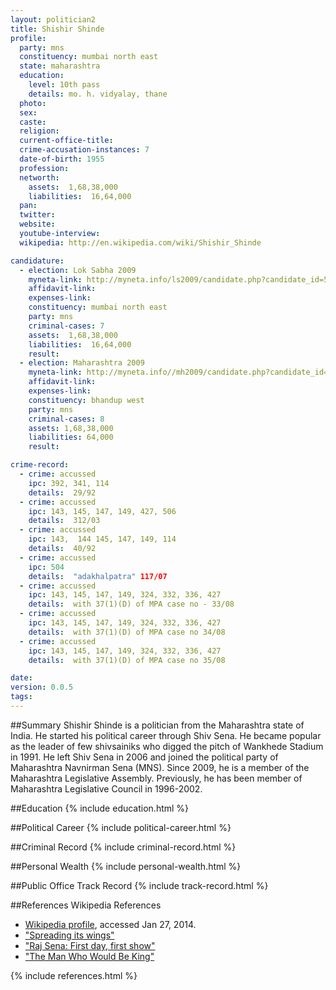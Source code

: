 ```yaml
---
layout: politician2
title: Shishir Shinde
profile: 
  party: mns
  constituency: mumbai north east
  state: maharashtra
  education: 
    level: 10th pass
    details: mo. h. vidyalay, thane
  photo: 
  sex: 
  caste: 
  religion: 
  current-office-title: 
  crime-accusation-instances: 7
  date-of-birth: 1955
  profession: 
  networth: 
    assets:  1,68,38,000
    liabilities:  16,64,000
  pan: 
  twitter: 
  website: 
  youtube-interview: 
  wikipedia: http://en.wikipedia.com/wiki/Shishir_Shinde

candidature: 
  - election: Lok Sabha 2009
    myneta-link: http://myneta.info/ls2009/candidate.php?candidate_id=5423
    affidavit-link: 
    expenses-link: 
    constituency: mumbai north east 
    party: mns
    criminal-cases: 7
    assets:  1,68,38,000
    liabilities:  16,64,000
    result:  
  - election: Maharashtra 2009
    myneta-link: http://myneta.info//mh2009/candidate.php?candidate_id=351
    affidavit-link: 
    expenses-link: 
    constituency: bhandup west 
    party: mns
    criminal-cases: 8
    assets: 1,68,38,000
    liabilities: 64,000
    result:  

crime-record: 
  - crime: accussed
    ipc: 392, 341, 114
    details:  29/92  
  - crime: accussed
    ipc: 143, 145, 147, 149, 427, 506
    details:  312/03  
  - crime: accussed
    ipc: 143,  144 145, 147, 149, 114
    details:  40/92  
  - crime: accussed
    ipc: 504
    details:  "adakhalpatra" 117/07  
  - crime: accussed
    ipc: 143, 145, 147, 149, 324, 332, 336, 427
    details:  with 37(1)(D) of MPA case no - 33/08  
  - crime: accussed
    ipc: 143, 145, 147, 149, 324, 332, 336, 427
    details:  with 37(1)(D) of MPA case no 34/08  
  - crime: accussed
    ipc: 143, 145, 147, 149, 324, 332, 336, 427
    details:  with 37(1)(D) of MPA case no 35/08  

date: 
version: 0.0.5
tags: 
---
```

##Summary
Shishir Shinde is a politician from the Maharashtra state of India. He started his political career through Shiv Sena. He became popular as the leader of few shivsainiks who digged the pitch of Wankhede Stadium in 1991. He left Shiv Sena in 2006 and joined the political party of Maharashtra Navnirman Sena (MNS). Since 2009, he is a member of the Maharashtra Legislative Assembly. Previously, he has been member of Maharashtra Legislative Council in 1996-2002.




##Education
{% include education.html %}


##Political Career
{% include political-career.html %}


##Criminal Record
{% include criminal-record.html %}


##Personal Wealth
{% include personal-wealth.html %}


##Public Office Track Record
{% include track-record.html %}


##References
Wikipedia References
- [Wikipedia profile]({{page.profile.wikipedia}}), accessed Jan 27, 2014.
- ["Spreading its wings"][wiki1]
- ["Raj Sena: First day, first show"][wiki2]
- ["The Man Who Would Be King"][wiki3]

[wiki1]: http://www.frontline.in/navigation/?type=static&page=flonnet&rdurl=fl1602/16020280.htm
[wiki2]: http://www.indianexpress.com/news/raj-sena-first-day-first-show/539543/
[wiki3]: http://www.telegraphindia.com/1081026/jsp/7days/story_10020846.jsp


{% include references.html %}